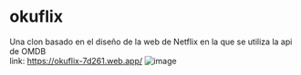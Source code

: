 # okuflix
Una clon basado en el diseño de la web de Netflix en la que se utiliza la api de OMDB  <br/>
link: https://okuflix-7d261.web.app/
![image](https://user-images.githubusercontent.com/66080281/102665308-6eb73400-4163-11eb-8b28-1bfd6d258b11.png)
